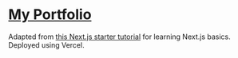 # [My Portfolio](https://emmamoore.vercel.app/)

Adapted from [this Next.js starter tutorial](https://nextjs.org/learn/basics/create-nextjs-app) for learning Next.js basics. Deployed using Vercel. 
